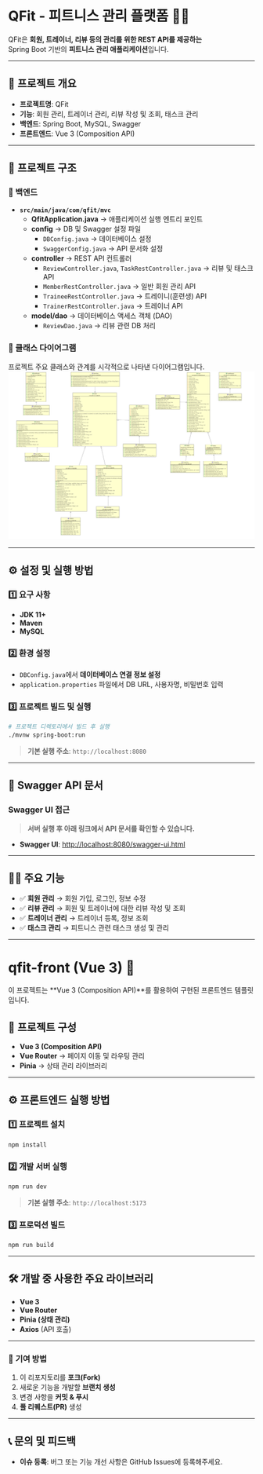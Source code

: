 # **QFit - 피트니스 관리 플랫폼** 🏋️‍♂️

QFit은 **회원, 트레이너, 리뷰 등의 관리를 위한 REST API를 제공하는**  
Spring Boot 기반의 **피트니스 관리 애플리케이션**입니다.

---

## 🚀 **프로젝트 개요**

- **프로젝트명**: QFit  
- **기능**: 회원 관리, 트레이너 관리, 리뷰 작성 및 조회, 태스크 관리  
- **백엔드**: Spring Boot, MySQL, Swagger  
- **프론트엔드**: Vue 3 (Composition API)

---

## 📂 **프로젝트 구조**

### **📌 백엔드**
- **`src/main/java/com/qfit/mvc`**
  - **QfitApplication.java** → 애플리케이션 실행 엔트리 포인트
  - **config** → DB 및 Swagger 설정 파일  
    - `DBConfig.java` → 데이터베이스 설정  
    - `SwaggerConfig.java` → API 문서화 설정  
  - **controller** → REST API 컨트롤러  
    - `ReviewController.java`, `TaskRestController.java` → 리뷰 및 태스크 API  
    - `MemberRestController.java` → 일반 회원 관리 API  
    - `TraineeRestController.java` → 트레이니(훈련생) API  
    - `TrainerRestController.java` → 트레이너 API  
  - **model/dao** → 데이터베이스 액세스 객체 (DAO)  
    - `ReviewDao.java` → 리뷰 관련 DB 처리  

### **📌 클래스 다이어그램**
프로젝트 주요 클래스와 관계를 시각적으로 나타낸 다이어그램입니다.  
![클래스 다이어그램](클래스다이어그램_최종.png)

---

## ⚙️ **설정 및 실행 방법**

### **1️⃣ 요구 사항**
- **JDK 11+**
- **Maven**
- **MySQL**

### **2️⃣ 환경 설정**
- `DBConfig.java`에서 **데이터베이스 연결 정보 설정**
- `application.properties` 파일에서 DB URL, 사용자명, 비밀번호 입력

### **3️⃣ 프로젝트 빌드 및 실행**
```bash
# 프로젝트 디렉토리에서 빌드 후 실행
./mvnw spring-boot:run
```
> **기본 실행 주소**: `http://localhost:8080`

---

## 📖 **Swagger API 문서**

### **Swagger UI 접근**
> **서버 실행 후 아래 링크에서 API 문서를 확인할 수 있습니다.**
- **Swagger UI**: [http://localhost:8080/swagger-ui.html](http://localhost:8080/swagger-ui.html)

---

## 🏋️‍♂️ **주요 기능**
- ✅ **회원 관리** → 회원 가입, 로그인, 정보 수정  
- ✅ **리뷰 관리** → 회원 및 트레이너에 대한 리뷰 작성 및 조회  
- ✅ **트레이너 관리** → 트레이너 등록, 정보 조회  
- ✅ **태스크 관리** → 피트니스 관련 태스크 생성 및 관리  

---

# **qfit-front (Vue 3)** 🎨

이 프로젝트는 **Vue 3 (Composition API)**를 활용하여 구현된 프론트엔드 템플릿입니다.

## 📂 **프로젝트 구성**
- **Vue 3 (Composition API)**
- **Vue Router** → 페이지 이동 및 라우팅 관리  
- **Pinia** → 상태 관리 라이브러리  

---

## ⚙️ **프론트엔드 실행 방법**

### **1️⃣ 프로젝트 설치**
```bash
npm install
```

### **2️⃣ 개발 서버 실행**
```bash
npm run dev
```
> **기본 실행 주소**: `http://localhost:5173`

### **3️⃣ 프로덕션 빌드**
```bash
npm run build
```

---

## 🛠 **개발 중 사용한 주요 라이브러리**
- **Vue 3**
- **Vue Router**
- **Pinia (상태 관리)**
- **Axios** (API 호출)

---

### 📌 **기여 방법**
1. 이 리포지토리를 **포크(Fork)**  
2. 새로운 기능을 개발할 **브랜치 생성**  
3. 변경 사항을 **커밋 & 푸시**  
4. **풀 리퀘스트(PR)** 생성  

---

## 📞 **문의 및 피드백**
- **이슈 등록**: 버그 또는 기능 개선 사항은 GitHub Issues에 등록해주세요.
